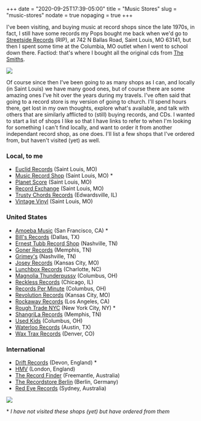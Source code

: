 +++
date = "2020-09-25T17:39-05:00"
title = "Music Stores"
slug = "music-stores"
nodate = true
nopaging = true
+++

I've been visiting, and buying music at record shops since the late 1970s, in fact, I still have some records my Pops bought me back when we'd go to [Streetside Records](https://www.bbb.org/us/mo/saint-louis/profile/music-store/streetside-records-0734-110170575) (RIP), at 742 N Ballas Road, Saint Louis, MO 63141, but then I spent some time at the Columbia, MO outlet when I went to school down there. Factiod: that's where I bought all the original cds from [The Smiths](https://en.wikipedia.org/wiki/The_Smiths).

![](https://upload.wikimedia.org/wikipedia/commons/thumb/b/be/Streetside_delmar.jpg/1200px-Streetside_delmar.jpg)

Of course since then I've been going to as many shops as I can, and locally (in Saint Louis) we have many good ones, but of course there are some amazing ones I've hit over the years during my travels. I've often said that going to a record store is my version of going to church. I'll spend hours there, get lost in my own thoughts, explore what's available, and talk with others that are similarly afflicted to (still) buying records, and CDs. I wanted to start a list of shops I like so that I have links to refer to when I'm looking for something I can't find locally, and want to order it from another independant record shop, as one does. I'll list a few shops that I've ordered from, but haven't visited (yet) as well.

### Local, to me

* [Euclid Records](https://www.euclidrecords.com/) (Saint Louis, MO)
* [Music Record Shop](https://www.musicrecordshop.com/) (Saint Louis, MO) *
* [Planet Score](https://planetscorerecordsdotcom.wordpress.com/) (Saint Louis, MO)
* [Record Exchange](http://www.recordexchangestl.com/) (Saint Louis, MO)
* [Trusty Chords Records](http://www.trustychordsrecordshop.com/) (Edwardsville, IL)
* [Vintage Vinyl](https://vintagevinyl.com/) (Saint Louis, MO)

### United States

* [Amoeba Music](https://www.amoeba.com/) (San Francisco, CA) *
* [Bill's Records](https://www.facebook.com/BillsRecordsAndTapes/) (Dallas, TX)
* [Ernest Tubb Record Shop](http://etrecordshop.com/) (Nashville, TN)
* [Goner Records](https://goner-records.com/) (Memphis, TN)
* [Grimey's](https://www.grimeys.com/) (Nashville, TN)
* [Josey Records](https://www.joseyrecords.com/) (Kansas City, MO)
* [Lunchbox Records](https://lunchboxrecords.com/) (Charlotte, NC)
* [Magnolia Thunderpussy](https://thunderpussy.com/) (Columbus, OH)
* [Reckless Records](https://www.reckless.com/) (Chicago, IL)
* [Records Per Minute](https://www.facebook.com/RecordsPerMinute) (Columbus, OH)
* [Revolution Records](http://www.revolutionrecordskc.com/) (Kansas City, MO)
* [Rockaway Records](https://www.rockaway.com/) (Los Angeles, CA)
* [Rough Trade NYC](https://www.roughtrade.com/us/stores#rough-trade-nyc) (New York City, NY) *
* [ShangriLa Records](https://shangri.com/) (Memphis, TN)
* [Used Kids](https://www.usedkidsrecords.com/) (Columbus, OH)
* [Waterloo Records](https://waterloorecords.com/) (Austin, TX)
* [Wax Trax Records](https://www.waxtraxrecords.com/) (Denver, CO)

### International

* [Drift Records](https://driftrecords.com/) (Devon, England) *
* [HMV](https://store.hmv.com/store/music) (London, England)
* [The Record Finder](https://www.facebook.com/therecordfinderfreo/) (Freemantle, Australia)
* [The Recordstore Berlin](http://therecordstore-berlin.com/) (Berlin, Germany)
* [Red Eye Records](https://www.redeye.com.au/) (Sydney, Australia)

![](https://cdn.shoplightspeed.com/shops/636018/themes/9682/v/13224/assets/cta-background.jpg)

\* *I have not visited these shops (yet) but have ordered from them*
